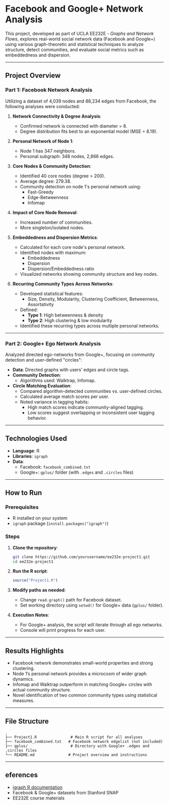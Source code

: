 # Facebook and Google+ Network Analysis

This project, developed as part of UCLA EE232E - *Graphs and Network Flows*, explores real-world social network data (Facebook and Google+) using various graph-theoretic and statistical techniques to analyze structure, detect communities, and evaluate social metrics such as embeddedness and dispersion.

---

## Project Overview

### Part 1: Facebook Network Analysis

Utilizing a dataset of 4,039 nodes and 88,234 edges from Facebook, the following analyses were conducted:

1. **Network Connectivity & Degree Analysis**:
   - Confirmed network is connected with diameter = 8.
   - Degree distribution fits best to an exponential model (MSE = 8.19).

2. **Personal Network of Node 1**:
   - Node 1 has 347 neighbors.
   - Personal subgraph: 348 nodes, 2,866 edges.

3. **Core Nodes & Community Detection**:
   - Identified 40 core nodes (degree > 200).
   - Average degree: 279.38.
   - Community detection on node 1's personal network using:
     - Fast-Greedy
     - Edge-Betweenness
     - Infomap

4. **Impact of Core Node Removal**:
   - Increased number of communities.
   - More singleton/isolated nodes.

5. **Embeddedness and Dispersion Metrics**:
   - Calculated for each core node's personal network.
   - Identified nodes with maximum:
     - Embeddedness
     - Dispersion
     - Dispersion/Embeddedness ratio
   - Visualized networks showing community structure and key nodes.

6. **Recurring Community Types Across Networks**:
   - Developed statistical features:
     - Size, Density, Modularity, Clustering Coefficient, Betweenness, Assortativity
   - Defined:
     - **Type 1**: High betweenness & density
     - **Type 2**: High clustering & low modularity
   - Identified these recurring types across multiple personal networks.

---

### Part 2: Google+ Ego Network Analysis

Analyzed directed ego-networks from Google+, focusing on community detection and user-defined "circles":

- **Data**: Directed graphs with users’ edges and circle tags.
- **Community Detection**:
  - Algorithms used: Walktrap, Infomap.
- **Circle Matching Evaluation**:
  - Compared algorithm-detected communities vs. user-defined circles.
  - Calculated average match scores per user.
  - Noted variance in tagging habits:
    - High match scores indicate community-aligned tagging.
    - Low scores suggest overlapping or inconsistent user tagging behavior.

---

## Technologies Used

- **Language**: R
- **Libraries**: `igraph`
- **Data**:
  - Facebook: `facebook_combined.txt`
  - Google+: `gplus/` folder (with `.edges` and `.circles` files)

---

## How to Run

### Prerequisites

- R installed on your system
- `igraph` package (`install.packages("igraph")`)

### Steps

1. **Clone the repository**:
   ```bash
   git clone https://github.com/yourusername/ee232e-project1.git
   cd ee232e-project1
   ```

2. **Run the R script**:
   ```r
   source("Project1.R")
   ```

3. **Modify paths as needed**:
   - Change `read.graph()` path for Facebook dataset.
   - Set working directory using `setwd()` for Google+ data (`gplus/` folder).

4. **Execution Notes**:
   - For Google+ analysis, the script will iterate through all ego networks.
   - Console will print progress for each user.

---

## Results Highlights

- Facebook network demonstrates small-world properties and strong clustering.
- Node 1’s personal network provides a microcosm of wider graph dynamics.
- Infomap and Walktrap outperform in matching Google+ circles with actual community structure.
- Novel identification of two common community types using statistical measures.

---

## File Structure

```
.
├── Project1.R               # Main R script for all analyses
├── facebook_combined.txt   # Facebook network edgelist (not included)
├── gplus/                   # Directory with Google+ .edges and .circles files
└── README.md               # Project overview and instructions
```

---

## eferences

- [igraph R documentation](https://igraph.org/r/)
- Facebook & Google+ datasets from Stanford SNAP
- EE232E course materials
